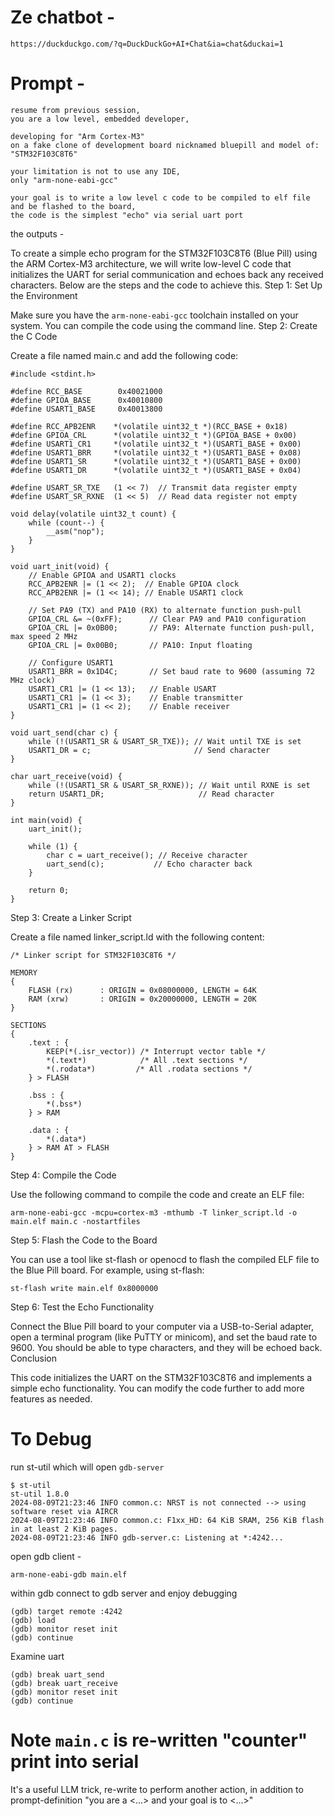 # Ze chatbot - 
`https://duckduckgo.com/?q=DuckDuckGo+AI+Chat&ia=chat&duckai=1`

# Prompt - 
```
resume from previous session, 
you are a low level, embedded developer, 

developing for "Arm Cortex-M3"
on a fake clone of development board nicknamed bluepill and model of: "STM32F103C8T6"

your limitation is not to use any IDE, 
only "arm-none-eabi-gcc"

your goal is to write a low level c code to be compiled to elf file and be flashed to the board,
the code is the simplest "echo" via serial uart port
```

the outputs - 

To create a simple echo program for the STM32F103C8T6 (Blue Pill) using the ARM Cortex-M3 architecture, we will write low-level C code that initializes the UART for serial communication and echoes back any received characters. Below are the steps and the code to achieve this.
Step 1: Set Up the Environment

Make sure you have the `arm-none-eabi-gcc` toolchain installed on your system. You can compile the code using the command line.
Step 2: Create the C Code

Create a file named main.c and add the following code:
```
#include <stdint.h>

#define RCC_BASE        0x40021000
#define GPIOA_BASE      0x40010800
#define USART1_BASE     0x40013800

#define RCC_APB2ENR    *(volatile uint32_t *)(RCC_BASE + 0x18)
#define GPIOA_CRL      *(volatile uint32_t *)(GPIOA_BASE + 0x00)
#define USART1_CR1     *(volatile uint32_t *)(USART1_BASE + 0x00)
#define USART1_BRR     *(volatile uint32_t *)(USART1_BASE + 0x08)
#define USART1_SR      *(volatile uint32_t *)(USART1_BASE + 0x00)
#define USART1_DR      *(volatile uint32_t *)(USART1_BASE + 0x04)

#define USART_SR_TXE   (1 << 7)  // Transmit data register empty
#define USART_SR_RXNE  (1 << 5)  // Read data register not empty

void delay(volatile uint32_t count) {
    while (count--) {
        __asm("nop");
    }
}

void uart_init(void) {
    // Enable GPIOA and USART1 clocks
    RCC_APB2ENR |= (1 << 2);  // Enable GPIOA clock
    RCC_APB2ENR |= (1 << 14); // Enable USART1 clock

    // Set PA9 (TX) and PA10 (RX) to alternate function push-pull
    GPIOA_CRL &= ~(0xFF);      // Clear PA9 and PA10 configuration
    GPIOA_CRL |= 0x0B00;       // PA9: Alternate function push-pull, max speed 2 MHz
    GPIOA_CRL |= 0x00B0;       // PA10: Input floating

    // Configure USART1
    USART1_BRR = 0x1D4C;       // Set baud rate to 9600 (assuming 72 MHz clock)
    USART1_CR1 |= (1 << 13);   // Enable USART
    USART1_CR1 |= (1 << 3);    // Enable transmitter
    USART1_CR1 |= (1 << 2);    // Enable receiver
}

void uart_send(char c) {
    while (!(USART1_SR & USART_SR_TXE)); // Wait until TXE is set
    USART1_DR = c;                       // Send character
}

char uart_receive(void) {
    while (!(USART1_SR & USART_SR_RXNE)); // Wait until RXNE is set
    return USART1_DR;                     // Read character
}

int main(void) {
    uart_init();

    while (1) {
        char c = uart_receive(); // Receive character
        uart_send(c);           // Echo character back
    }

    return 0;
}
```

Step 3: Create a Linker Script

Create a file named linker_script.ld with the following content:
```
/* Linker script for STM32F103C8T6 */

MEMORY
{
    FLASH (rx)      : ORIGIN = 0x08000000, LENGTH = 64K
    RAM (xrw)       : ORIGIN = 0x20000000, LENGTH = 20K
}

SECTIONS
{
    .text : {
        KEEP(*(.isr_vector)) /* Interrupt vector table */
        *(.text*)            /* All .text sections */
        *(.rodata*)         /* All .rodata sections */
    } > FLASH

    .bss : {
        *(.bss*)
    } > RAM

    .data : {
        *(.data*)
    } > RAM AT > FLASH
}
```
Step 4: Compile the Code

Use the following command to compile the code and create an ELF file:
```
arm-none-eabi-gcc -mcpu=cortex-m3 -mthumb -T linker_script.ld -o main.elf main.c -nostartfiles
```

Step 5: Flash the Code to the Board

You can use a tool like st-flash or openocd to flash the compiled ELF file to the Blue Pill board. For example, using st-flash:
```
st-flash write main.elf 0x8000000
```


Step 6: Test the Echo Functionality

Connect the Blue Pill board to your computer via a USB-to-Serial adapter, open a terminal program (like PuTTY or minicom), and set the baud rate to 9600. You should be able to type characters, and they will be echoed back.
Conclusion

This code initializes the UART on the STM32F103C8T6 and implements a simple echo functionality. You can modify the code further to add more features as needed.


# To Debug
run st-util which will open `gdb-server`
```
$ st-util
st-util 1.8.0
2024-08-09T21:23:46 INFO common.c: NRST is not connected --> using software reset via AIRCR
2024-08-09T21:23:46 INFO common.c: F1xx_HD: 64 KiB SRAM, 256 KiB flash in at least 2 KiB pages.
2024-08-09T21:23:46 INFO gdb-server.c: Listening at *:4242...
```

open gdb client -
```
arm-none-eabi-gdb main.elf
```
within gdb connect to gdb server and enjoy debugging
```
(gdb) target remote :4242
(gdb) load
(gdb) monitor reset init
(gdb) continue
```
Examine uart
```
(gdb) break uart_send
(gdb) break uart_receive
(gdb) monitor reset init
(gdb) continue
```


# Note `main.c` is re-written "counter" print into serial
It's a useful LLM trick, re-write to perform another action,
in addition to prompt-definition "you are a <...> and your goal is to <...>"
